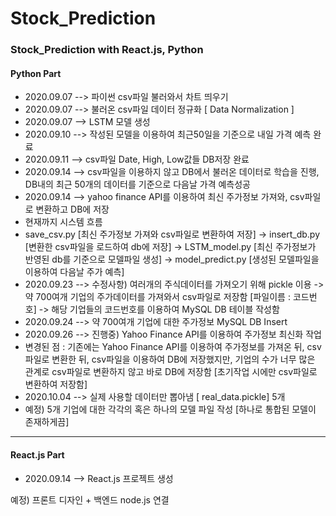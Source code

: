 # Stock_Prediction
### Stock_Prediction with React.js, Python

#### Python Part

+ 2020.09.07  -->  파이썬 csv파일 불러와서 차트 띄우기
+ 2020.09.07  -->  불러온 csv파일 데이터 정규화 [ Data Normalization ]
+ 2020.09.07  -->  LSTM 모델 생성
+ 2020.09.10  -->  작성된 모델을 이용하여 최근50일을 기준으로 내일 가격 예측 완료
+ 2020.09.11  -->  csv파일 Date, High, Low값들 DB저장 완료
+ 2020.09.14  -->  csv파일을 이용하지 않고 DB에서 불러온 데이터로 학습을 진행, DB내의 최근 50개의 데이터를 기준으로 다음날 가격 예측성공
+ 2020.09.14  -->  yahoo finance API를 이용하여 최신 주가정보 가져와, csv파일로 변환하고 DB에 저장
+ 현재까지 시스템 흐름
+ save_csv.py  [최신 주가정보 가져와 csv파일로 변환하여 저장] -> insert_db.py [변환한 csv파일을 로드하여 db에 저장] -> LSTM_model.py [최신 주가정보가 반영된 db를 기준으로 모델파일 생성] -> model_predict.py [생성된 모델파일을 이용하여 다음날 주가 예측]
+ 2020.09.23  -->  수정사항) 여러개의 주식데이터를 가져오기 위해 pickle 이용 -> 약 700여개 기업의 주가데이터를 가져와서 csv파일로 저장함 [파일이름 : 코드번호] -> 해당 기업들의 코드번호를 이용하여 MySQL DB 테이블 작성함
+ 2020.09.24  -->  약 700여개 기업에 대한 주가정보 MySQL DB Insert
+ 2020.09.26  -->  진행중) Yahoo Finance API를 이용하여 주가정보 최신화 작업
+ 변경된 점 : 기존에는 Yahoo Finance API를 이용하여 주가정보를 가져온 뒤, csv파일로 변환한 뒤, csv파일을 이용하여 DB에 저장했지만, 기업의 수가 너무 많은 관계로 csv파일로 변환하지 않고 바로 DB에 저장함               [초기작업 시에만 csv파일로 변환하여 저장함]
+ 2020.10.04  -->  실제 사용할 데이터만 뽑아냄 [ real_data.pickle] 5개
+ 예정) 5개 기업에 대한 각각의 혹은 하나의 모델 파일  작성 [하나로 통합된 모델이 존재하게끔]



------

#### React.js Part

+ 2020.09.14  -->  React.js 프로젝트 생성

예정) 프론트 디자인 + 백엔드 node.js 연결
